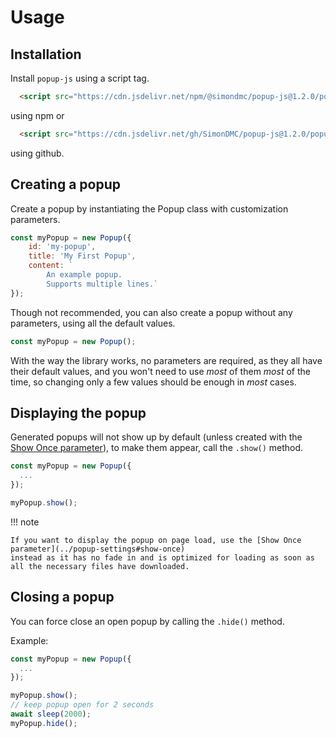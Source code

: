 Usage
=====

Installation
------------

Install `popup-js` using a script tag.

```html
  <script src="https://cdn.jsdelivr.net/npm/@simondmc/popup-js@1.2.0/popup.min.js"></script>
```
using npm or
```html
  <script src="https://cdn.jsdelivr.net/gh/SimonDMC/popup-js@1.2.0/popup.min.js"></script>
```
using github.

Creating a popup
----------------

Create a popup by instantiating the Popup class with customization parameters.

```javascript
const myPopup = new Popup({
    id: 'my-popup',
    title: 'My First Popup',
    content: `
        An example popup.
        Supports multiple lines.`
});
```

Though not recommended, you can also create a popup without any parameters, using all the default values.

```javascript
const myPopup = new Popup();
```

With the way the library works, no parameters are required, as they all have their default values, and
you won't need to use *most* of them *most* of the time, so changing only a few values should be
enough in *most* cases.

Displaying the popup
--------------------

Generated popups will not show up by default (unless created with the [Show Once parameter](../popup-settings#show-once)),
to make them appear, call the `.show()` method.

```javascript
const myPopup = new Popup({
  ...
});

myPopup.show();
```

!!! note

    If you want to display the popup on page load, use the [Show Once parameter](../popup-settings#show-once)
    instead as it has no fade in and is optimized for loading as soon as
    all the necessary files have downloaded.

Closing a popup
---------------
You can force close an open popup by calling the `.hide()` method.

Example:
```javascript
const myPopup = new Popup({
  ...
});

myPopup.show();
// keep popup open for 2 seconds
await sleep(2000);
myPopup.hide();
```